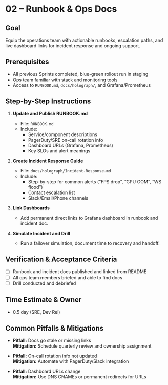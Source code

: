 # 02 – Runbook & Ops Docs

## Goal
Equip the operations team with actionable runbooks, escalation paths, and live dashboard links for incident response and ongoing support.

## Prerequisites
- All previous Sprints completed, blue-green rollout run in staging
- Ops team familiar with stack and monitoring tools
- Access to `RUNBOOK.md`, `docs/holograph/`, and Grafana/Prometheus

## Step-by-Step Instructions

1. **Update and Publish RUNBOOK.md**
   - File: `RUNBOOK.md`
   - Include:
     - Service/component descriptions
     - PagerDuty/SRE on-call rotation info
     - Dashboard URLs (Grafana, Prometheus)
     - Key SLOs and alert meanings

2. **Create Incident Response Guide**
   - File: `docs/holograph/Incident-Response.md`
   - Include:
     - Step-by-step for common alerts (“FPS drop”, “GPU OOM”, “WS flood”)
     - Contact escalation list
     - Slack/Email/Phone channels

3. **Link Dashboards**
   - Add permanent direct links to Grafana dashboard in runbook and incident doc.

4. **Simulate Incident and Drill**
   - Run a failover simulation, document time to recovery and handoff.

## Verification & Acceptance Criteria
- [ ] Runbook and incident docs published and linked from README
- [ ] All ops team members briefed and able to find docs
- [ ] Drill conducted and debriefed

## Time Estimate & Owner
- 0.5 day (SRE, Dev Rel)

## Common Pitfalls & Mitigations
- **Pitfall:** Docs go stale or missing links  
  **Mitigation:** Schedule quarterly review and ownership assignment

- **Pitfall:** On-call rotation info not updated  
  **Mitigation:** Automate with PagerDuty/Slack integration

- **Pitfall:** Dashboard URLs change  
  **Mitigation:** Use DNS CNAMEs or permanent redirects for URLs